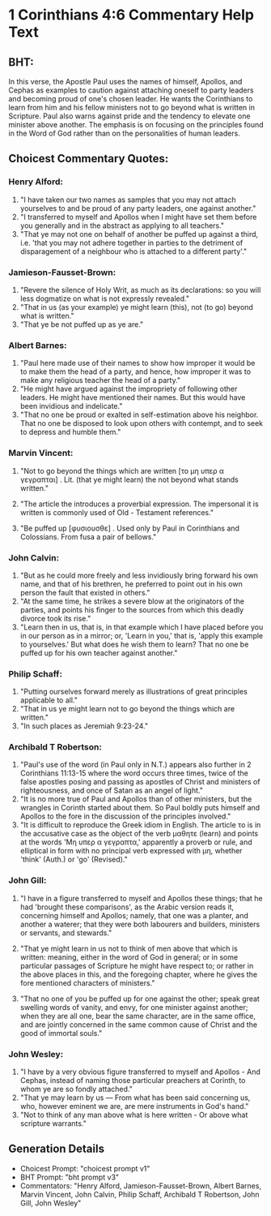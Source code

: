 # 1 Corinthians 4:6 Commentary Help Text

## BHT:
In this verse, the Apostle Paul uses the names of himself, Apollos, and Cephas as examples to caution against attaching oneself to party leaders and becoming proud of one's chosen leader. He wants the Corinthians to learn from him and his fellow ministers not to go beyond what is written in Scripture. Paul also warns against pride and the tendency to elevate one minister above another. The emphasis is on focusing on the principles found in the Word of God rather than on the personalities of human leaders.

## Choicest Commentary Quotes:
### Henry Alford:
1. "I have taken our two names as samples that you may not attach yourselves to and be proud of any party leaders, one against another."
2. "I transferred to myself and Apollos when I might have set them before you generally and in the abstract as applying to all teachers."
3. "That ye may not one on behalf of another be puffed up against a third, i.e. 'that you may not adhere together in parties to the detriment of disparagement of a neighbour who is attached to a different party'."

### Jamieson-Fausset-Brown:
1. "Revere the silence of Holy Writ, as much as its declarations: so you will less dogmatize on what is not expressly revealed."
2. "That in us (as your example) ye might learn (this), not (to go) beyond what is written."
3. "That ye be not puffed up as ye are."

### Albert Barnes:
1. "Paul here made use of their names to show how improper it would be to make them the head of a party, and hence, how improper it was to make any religious teacher the head of a party."
2. "He might have argued against the impropriety of following other leaders. He might have mentioned their names. But this would have been invidious and indelicate."
3. "That no one be proud or exalted in self-estimation above his neighbor. That no one be disposed to look upon others with contempt, and to seek to depress and humble them."

### Marvin Vincent:
1. "Not to go beyond the things which are written [το μη υπερ α γεγραπται] . Lit. (that ye might learn) the not beyond what stands written." 

2. "The article the introduces a proverbial expression. The impersonal it is written is commonly used of Old - Testament references." 

3. "Be puffed up [φυσιουσθε] . Used only by Paul in Corinthians and Colossians. From fusa a pair of bellows."

### John Calvin:
1. "But as he could more freely and less invidiously bring forward his own name, and that of his brethren, he preferred to point out in his own person the fault that existed in others."
2. "At the same time, he strikes a severe blow at the originators of the parties, and points his finger to the sources from which this deadly divorce took its rise."
3. "Learn then in us, that is, in that example which I have placed before you in our person as in a mirror; or, 'Learn in you,' that is, 'apply this example to yourselves.' But what does he wish them to learn? That no one be puffed up for his own teacher against another."

### Philip Schaff:
1. "Putting ourselves forward merely as illustrations of great principles applicable to all." 
2. "That in us ye might learn not to go beyond the things which are written." 
3. "In such places as Jeremiah 9:23-24."

### Archibald T Robertson:
1. "Paul's use of the word (in Paul only in N.T.) appears also further in 2 Corinthians 11:13-15 where the word occurs three times, twice of the false apostles posing and passing as apostles of Christ and ministers of righteousness, and once of Satan as an angel of light." 
2. "It is no more true of Paul and Apollos than of other ministers, but the wrangles in Corinth started about them. So Paul boldly puts himself and Apollos to the fore in the discussion of the principles involved."
3. "It is difficult to reproduce the Greek idiom in English. The article το is in the accusative case as the object of the verb μαθητε (learn) and points at the words 'Μη υπερ α γεγραπτα,' apparently a proverb or rule, and elliptical in form with no principal verb expressed with μη, whether 'think' (Auth.) or 'go' (Revised)."

### John Gill:
1. "I have in a figure transferred to myself and Apollos these things; that he had 'brought these comparisons', as the Arabic version reads it, concerning himself and Apollos; namely, that one was a planter, and another a waterer; that they were both labourers and builders, ministers or servants, and stewards." 

2. "That ye might learn in us not to think of men above that which is written: meaning, either in the word of God in general; or in some particular passages of Scripture he might have respect to; or rather in the above places in this, and the foregoing chapter, where he gives the fore mentioned characters of ministers."

3. "That no one of you be puffed up for one against the other; speak great swelling words of vanity, and envy, for one minister against another; when they are all one, bear the same character, are in the same office, and are jointly concerned in the same common cause of Christ and the good of immortal souls."

### John Wesley:
1. "I have by a very obvious figure transferred to myself and Apollos - And Cephas, instead of naming those particular preachers at Corinth, to whom ye are so fondly attached." 
2. "That ye may learn by us — From what has been said concerning us, who, however eminent we are, are mere instruments in God's hand." 
3. "Not to think of any man above what is here written - Or above what scripture warrants."


## Generation Details
- Choicest Prompt: "choicest prompt v1"
- BHT Prompt: "bht prompt v3"
- Commentators: "Henry Alford, Jamieson-Fausset-Brown, Albert Barnes, Marvin Vincent, John Calvin, Philip Schaff, Archibald T Robertson, John Gill, John Wesley"
